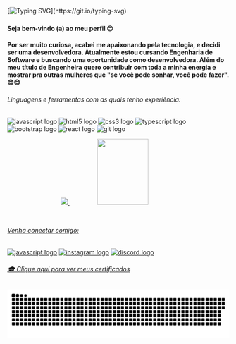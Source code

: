 
[![Typing SVG](https://readme-typing-svg.herokuapp.com?font=Prompt&size=35&pause=1000&color=white&center=true&width=1000&lines=Oiii,+eu+sou+a+Queren+Hapuque%2C;+Bem+Vindo(a)!)](https://git.io/typing-svg)

###
<h4 align="left">Seja bem-vindo (a) ao meu perfil 😊 </h4>

<h4 align="left"> Por ser muito curiosa, acabei me apaixonando pela tecnologia, e decidi ser uma desenvolvedora. Atualmente estou cursando Engenharia de Software e buscando uma oportunidade como desenvolvedora. Além do meu título de Engenheira quero contribuir com toda a minha energia e mostrar pra outras mulheres que "se você pode sonhar, você pode fazer". 😊😊 </h4>

###

<h6 align="left">Linguagens e ferramentas com as quais tenho experiência:</h6>
<p align="left">
<img src="https://cdn.jsdelivr.net/gh/devicons/devicon/icons/javascript/javascript-original.svg" height="40" width="52" alt="javascript logo"  />
<img src="https://cdn.jsdelivr.net/gh/devicons/devicon/icons/html5/html5-original.svg" height="40" width="52" alt="html5 logo"  />
<img src="https://cdn.jsdelivr.net/gh/devicons/devicon/icons/css3/css3-original.svg" height="40" width="52" alt="css3 logo"  />
<img src="https://cdn.jsdelivr.net/gh/devicons/devicon/icons/typescript/typescript-original.svg" height="40" width="52" alt="typescript logo"  />
<img src="https://cdn.jsdelivr.net/gh/devicons/devicon/icons/bootstrap/bootstrap-original.svg" height="40" width="52" alt="bootstrap logo"  />
<img src="https://cdn.jsdelivr.net/gh/devicons/devicon/icons/react/react-original.svg" height="40" width="52" alt="react logo"  />
<img src="https://cdn.jsdelivr.net/gh/devicons/devicon/icons/git/git-original.svg" height="40" width="52" alt="git logo"  />
        
<div align="center">
<a href="https://github.com/querenhapuquerocha">
<img height="150em" src="https://github-readme-stats.vercel.app/api?username=QuerenHapuqueRocha&show_icons=true&theme=dracula&include_all_commits=true&count_private=true"/>
<img height="150em" width="48%" src="https://github-readme-stats.vercel.app/api/top-langs/?username=QuerenHapuqueRocha&layout=compact&langs_count=7&theme=dracula"/>
</div>
<div style="display: inline_block"><br>
  
  ##
 
<h6 align="left">Venha conectar comigo:</h6>
  
<div align="left">
<a href="https://www.linkedin.com/in/queren-hapuque-fernandes-b685321aa/" target="_blank"><img src="https://raw.githubusercontent.com/rahuldkjain/github-profile-readme-generator/master/src/images/icons/Social/linked-in-alt.svg" height="40" width="52" alt="javascript logo"  " width="56" height="40" alt="linkedin logo" target="_blank" /></a>
<a href="https://www.instagram.com/29queren.fernandes/" target="_blank"><img src="https://raw.githubusercontent.com/rahuldkjain/github-profile-readme-generator/master/src/images/icons/Social/instagram.svg" width="56" height="40" alt="instagram logo" target="_blank"></a>
<a href="https://discord.gg/Q3ySCBeA" target="_blank"><img src="https://raw.githubusercontent.com/rahuldkjain/github-profile-readme-generator/master/src/images/icons/Social/discord.svg" width="56" height="40" alt="discord logo" target="_blank"></a> 

     
<a href="https://github.com/QuerenHapuqueRocha/Certificates"><h6 align="left"> 🎓 Clique aqui para ver meus certificados</h6></a>

##
   
![Snake animation](https://github.com/QuerenHapuqueRocha/QuerenHapuqueRocha/blob/output/github-contribution-grid-snake.svg)

</div>
